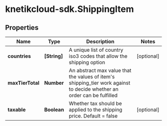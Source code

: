 # knetikcloud-sdk.ShippingItem

## Properties
Name | Type | Description | Notes
------------ | ------------- | ------------- | -------------
**countries** | **[String]** | A unique list of country iso3 codes that allow the shipping option | [optional] 
**maxTierTotal** | **Number** | An abstract max value that the values of item&#39;s shipping_tier work against to decide whether an order can be fulfilled | 
**taxable** | **Boolean** | Whether tax should be applied to the shipping price.  Default &#x3D; false | [optional] 


